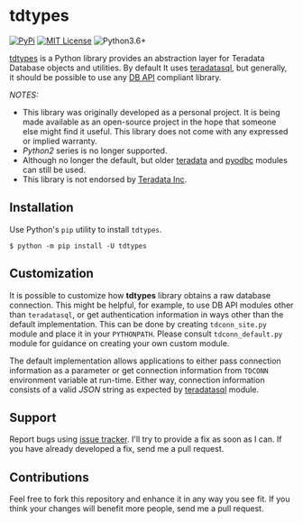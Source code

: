 tdtypes
=======

[![PyPi](https://img.shields.io/pypi/v/tdtypes.svg)](https://pypi.python.org/pypi/tdtypes) [![MIT License](https://img.shields.io/badge/License-MIT-blue.svg)](https://opensource.org/licenses/MIT) ![Python3.6+](https://img.shields.io/pypi/pyversions/tdtypes.svg)

[tdtypes](https://bitbucket.org/padhia/tdtypes) is a Python library provides an abstraction layer for Teradata Database objects and utilities. By default It uses [teradatasql](https://pypi.org/project/teradatasql/), but generally, it should be possible to use any [DB API](https://www.python.org/dev/peps/pep-0249/) compliant library.

*NOTES:*

-   This library was originally developed as a personal project. It is being made available as an open-source project in the hope that someone else might find it useful. This library does not come with any expressed or implied warranty.
-   *Python2* series is no longer supported.
-   Although no longer the default, but older [teradata](https://pypi.python.org/pypi/teradata/) and [pyodbc](https://github.com/mkleehammer/pyodbc) modules can still be used.
-   This library is not endorsed by [Teradata Inc](http://www.teradata.com/).

Installation
------------

Use Python\'s `pip` utility to install `tdtypes`.

    $ python -m pip install -U tdtypes

Customization
-------------

It is possible to customize how **tdtypes** library obtains a raw database connection. This might be helpful, for example, to use DB API modules other than `teradatasql`, or get authentication information in ways other than the default implementation. This can be done by creating `tdconn_site.py` module and place it in your `PYTHONPATH`. Please consult `tdconn_default.py` module for guidance on creating your own custom module.

The default implementation allows applications to either pass connection information as a parameter or get connection information from `TDCONN` environment variable at run-time. Either way, connection information consists of a valid *JSON* string as expected by [teradatasql](https://pypi.org/project/teradatasql/) module.

Support
-------

Report bugs using [issue tracker](https://bitbucket.org/padhia/tdtypes/issues?status=new&status=open). I'll try to provide a fix as soon as I can. If you have already developed a fix, send me a pull request.

Contributions
-------------

Feel free to fork this repository and enhance it in any way you see fit. If you think your changes will benefit more people, send me a pull request.
